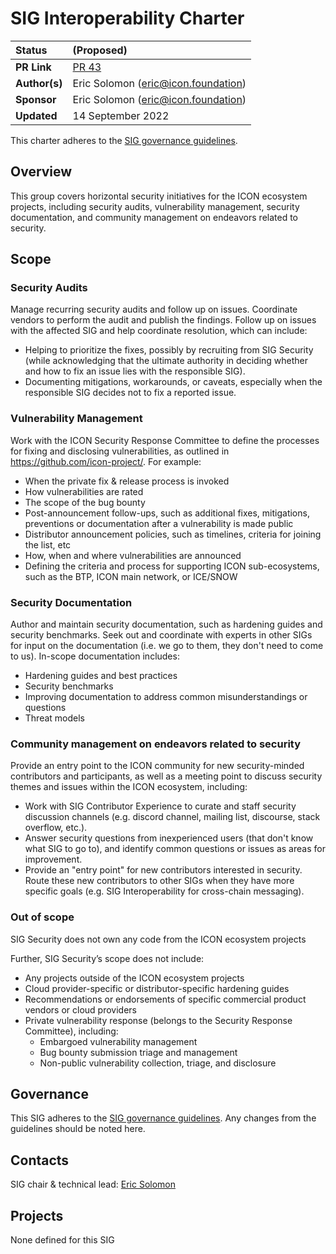 # SIG Interoperability Charter

| Status        | (Proposed)       |
:-------------- |:---------------------------------------------------- |
| **PR Link**     | [PR 43](https://github.com/icon-project/community/pull/55)|
| **Author(s)** | Eric Solomon (eric@icon.foundation) |
| **Sponsor**   | Eric Solomon (eric@icon.foundation) |
| **Updated**   | 14 September 2022 |

This charter adheres to the [SIG governance guidelines](/guidelines/governance/sig-governance-guidelines.md).

## Overview

This group covers horizontal security initiatives for the ICON ecosystem projects, including security audits, vulnerability management, security documentation, and community management on endeavors related to security. 

## Scope

### Security Audits

Manage recurring security audits and follow up on issues. Coordinate vendors to perform the audit and publish the findings. Follow up on issues with the affected SIG and help coordinate resolution, which can include:

- Helping to prioritize the fixes, possibly by recruiting from SIG Security (while acknowledging that the ultimate authority in deciding whether and how to fix an issue lies with the responsible SIG).
- Documenting mitigations, workarounds, or caveats, especially when the responsible SIG decides not to fix a reported issue.

### Vulnerability Management

Work with the ICON Security Response Committee to define the processes for fixing and disclosing vulnerabilities, as outlined in https://github.com/icon-project/. For example:

- When the private fix & release process is invoked
- How vulnerabilities are rated
- The scope of the bug bounty
- Post-announcement follow-ups, such as additional fixes, mitigations, preventions or documentation after a vulnerability is made public
- Distributor announcement policies, such as timelines, criteria for joining the list, etc
- How, when and where vulnerabilities are announced
- Defining the criteria and process for supporting ICON sub-ecosystems, such as the BTP, ICON main network, or ICE/SNOW

### Security Documentation

Author and maintain security documentation, such as hardening guides and security benchmarks. Seek out and coordinate with experts in other SIGs for input on the documentation (i.e. we go to them, they don't need to come to us). In-scope documentation includes:

- Hardening guides and best practices
- Security benchmarks
- Improving documentation to address common misunderstandings or questions
- Threat models

### Community management on endeavors related to security

Provide an entry point to the ICON community for new security-minded contributors and participants, as well as a meeting point to discuss security themes and issues within the ICON ecosystem, including:

- Work with SIG Contributor Experience to curate and staff security discussion channels (e.g. discord channel, mailing list, discourse, stack overflow, etc.).
- Answer security questions from inexperienced users (that don't know what SIG to go to), and identify common questions or issues as areas for improvement.
- Provide an "entry point" for new contributors interested in security. Route these new contributors to other SIGs when they have more specific goals (e.g. SIG Interoperability for cross-chain messaging).

### Out of scope

SIG Security does not own any code from the ICON ecosystem projects

Further, SIG Security’s scope does not include:

- Any projects outside of the ICON ecosystem projects
- Cloud provider-specific or distributor-specific hardening guides
- Recommendations or endorsements of specific commercial product vendors or cloud providers
- Private vulnerability response (belongs to the Security Response Committee), including:
  - Embargoed vulnerability management
  - Bug bounty submission triage and management
  - Non-public vulnerability collection, triage, and disclosure

## Governance

This SIG adheres to the [SIG governance guidelines](/guidelines/governance/sig-governance-guidelines.md). Any changes from the guidelines should be noted here.

## Contacts

SIG chair & technical lead: [Eric Solomon](https://github.com/han-so1omon)

## Projects

None defined for this SIG

